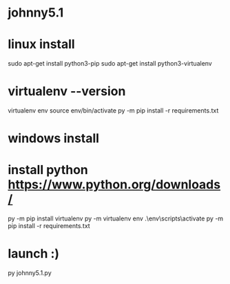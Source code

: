 # johnny5.1

# linux install
sudo apt-get install python3-pip
sudo apt-get install python3-virtualenv

# virtualenv --version
virtualenv env
source env/bin/activate
py -m pip install -r requirements.txt

# windows install
# install python https://www.python.org/downloads/

py -m pip install virtualenv
py -m virtualenv env
.\env\scripts\activate
py -m pip install -r requirements.txt

# launch :)
py johnny5.1.py